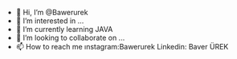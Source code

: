 - 👋 Hi, I’m @Bawerurek
- 👀 I’m interested in ...
- 🌱 I’m currently learning JAVA 
- 💞️ I’m looking to collaborate on ...
- 📫 How to reach me ınstagram:Bawerurek  Linkedin: Baver ÜREK

<!---
Bawerurek/Bawerurek is a ✨ special ✨ repository because its `README.md` (this file) appears on your GitHub profile.
You can click the Preview link to take a look at your changes.
--->
